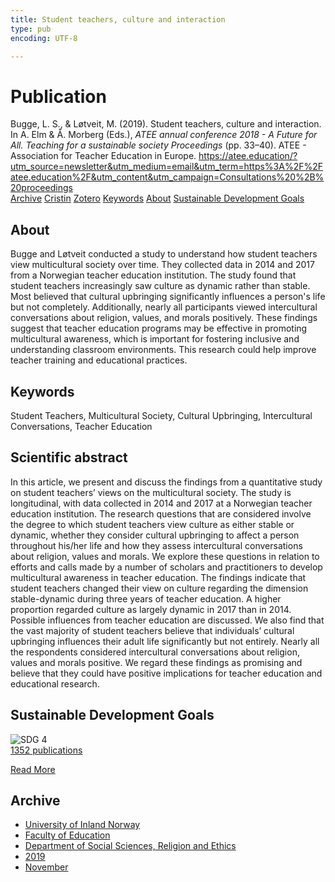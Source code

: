```yaml
---
title: Student teachers, culture and interaction
type: pub
encoding: UTF-8

---
```

<h1>Publication</h1>
<article id="csl-bib-container-GU88BV8C" class="csl-bib-container">
  <div class="csl-bib-body"> <div class="csl-entry">Bugge, L. S., &#38; Løtveit, M. (2019). Student teachers, culture and interaction. In A. Elm &#38; Å. Morberg (Eds.), <i>ATEE annual conference 2018 - A Future for All. Teaching for a sustainable society Proceedings</i> (pp. 33–40). ATEE - Association for Teacher Education in Europe. <a href="https://atee.education/?utm_source=newsletter&#38;utm_medium=email&#38;utm_term=https%3A%2F%2Fatee.education%2F&#38;utm_content&#38;utm_campaign=Consultations%20%2B%20proceedings">https://atee.education/?utm_source=newsletter&#38;utm_medium=email&#38;utm_term=https%3A%2F%2Fatee.education%2F&#38;utm_content&#38;utm_campaign=Consultations%20%2B%20proceedings</a></div> </div>
  <div class="csl-bib-buttons">
    <a href="#taxonomy-article-GU88BV8C" alt="archive" class="csl-bib-button">Archive</a>
    <a href="https://app.cristin.no/results/show.jsf?id=1753714" alt="Cristin" class="csl-bib-button">Cristin</a>
    <a href="http://zotero.org/groups/5881554/items/GU88BV8C" alt="Zotero" class="csl-bib-button">Zotero</a>
    <a href="#keywords-article-GU88BV8C" alt="keywords" class="csl-bib-button">Keywords</a>
    <a href="#about-article-GU88BV8C" alt="about_pub" class="csl-bib-button">About</a>
    <a href="#sdg-article-GU88BV8C" alt="sdg" class="csl-bib-button">Sustainable Development Goals</a>
  </div>
  <div id="csl-bib-meta-container-GU88BV8C"></div>
</article>
<div id="csl-bib-meta-GU88BV8C" class="csl-bib-meta">
  <article id="about-article-GU88BV8C" class="about_pub-article">
    <h1>About</h1>
    Bugge and Løtveit conducted a study to understand how student teachers view multicultural society over time. They collected data in 2014 and 2017 from a Norwegian teacher education institution. The study found that student teachers increasingly saw culture as dynamic rather than stable. Most believed that cultural upbringing significantly influences a person's life but not completely. Additionally, nearly all participants viewed intercultural conversations about religion, values, and morals positively. These findings suggest that teacher education programs may be effective in promoting multicultural awareness, which is important for fostering inclusive and understanding classroom environments. This research could help improve teacher training and educational practices.
  </article>
  <article id="keywords-article-GU88BV8C" class="keywords-article">
    <h1>Keywords</h1>
    Student Teachers, Multicultural Society, Cultural Upbringing, Intercultural Conversations, Teacher Education
  </article>
  <article id="abstract-article-GU88BV8C" class="abstract-article">
    <h1>Scientific abstract</h1>
    In this article, we present and discuss the findings from a quantitative study on student teachers’ views on the 
multicultural society. The study is longitudinal, with data collected in 2014 and 2017 at a Norwegian teacher 
education institution. The research questions that are considered involve the degree to which student teachers view culture as either stable or dynamic, whether they consider cultural upbringing to affect a person 
throughout his/her life and how they assess intercultural conversations about religion, values and morals. 
We explore these questions in relation to efforts and calls made by a number of scholars and practitioners to 
develop multicultural awareness in teacher education. The findings indicate that student teachers changed 
their view on culture regarding the dimension stable-dynamic during three years of teacher education. A 
higher proportion regarded culture as largely dynamic in 2017 than in 2014. Possible influences from teacher education are discussed. We also find that the vast majority of student teachers believe that individuals’ 
cultural upbringing influences their adult life significantly but not entirely. Nearly all the respondents considered 
intercultural conversations about religion, values and morals positive. We regard these findings as promising 
and believe that they could have positive implications for teacher education and educational research.
  </article>
  <article id="sdg-article-GU88BV8C" class="sdg-article">
    <h1>Sustainable Development Goals</h1>
    <div class="sdg-container"><div id="sdg4" class="sdg">
        <img src="{{< params subfolder >}}images/sdg/sdg04_en.png" class="image" alt="SDG 4">
        <div class="sdg-overlay">
          <a href="/en/archive/?key=?sdg=4#archive" class="sdg-publication-count"><span>1352</span> publications</a>
          <p><a href="https://sdgs.un.org/goals/goal4" class="sdg-read-more">Read More</a></p>
        </div>
      </div></div>
  </article>
  <article id="taxonomy-article-GU88BV8C" class="taxonomy-article">
    <h1>Archive</h1>
    <ul>
      <li>
        <a href="/en/archive/?key=3DCRN523">University of Inland Norway</a>
      </li>
      <li>
        <a href="/en/archive/?key=WYNZA47F">Faculty of Education</a>
      </li>
      <li>
        <a href="/en/archive/?key=XY7UYWKQ">Department of Social Sciences, Religion and Ethics</a>
      </li>
      <li>
        <a href="/en/archive/?key=UKHIYNRX">2019</a>
      </li>
      <li>
        <a href="/en/archive/?key=4GJBDZYX">November</a>
      </li>
    </ul>
  </article>
</div>
